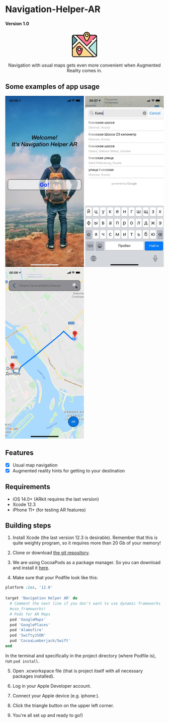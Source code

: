 
# Navigation-Helper-AR
#### Version 1.0

<p align="center">
  <img width="80" height="80" src="Media/Navigation-Helper-AR-Icon.png">
</p>
<p align="center">
  Navigation with usual maps gets even more convenient when Augmented Reality comes in.
</p> 

## Some examples of app usage

<p float="left">
  <img src="Media/welcome.jpg" width="250" />
  <img src="Media/directionSet.jpg" width="250" /> 
  <img src="Media/routeReady.jpg" width="250" />
</p>

## Features

- [x] Usual map navigation
- [x] Augmented reality hints for getting to your destination

## Requirements

- iOS 14.0+ (ARkit requires the last version)
- Xcode 12.3
- iPhone 11+ (for testing AR features)

## Building steps

1. Install Xcode (the last version 12.3 is desirable). Remember that this is quite weighty program, so it requires more than 20 Gb of your memory!

2. Clone or download [the git repository](https://github.com/capitanfrontend/Navigation-Helper-AR/).

3. We are using CocoaPods as a package manager. So you can download and install it [here](http://cocoapods.org/).

4. Make sure that your Podfile look like this:

```ruby
platform :ios, '12.0'

target 'Navigation Helper AR' do
  # Comment the next line if you don't want to use dynamic frameworks
  #use_frameworks!
  # Pods for AR Maps
  pod 'GoogleMaps'
  pod 'GooglePlaces'
  pod 'Alamofire'
  pod 'SwiftyJSON'
  pod 'CocoaLumberjack/Swift'
end
```
In the terminal and specifically in the project directory (where Podfile is), run ```pod install```.

5. Open .xcworkspace file (that is project itself with all necessary packages installed).

6. Log in your Apple Developer account.

7. Connect your Apple device (e.g. iphone:).

8. Click the triangle button on the upper left corner.

9. You're all set up and ready to go!) 
